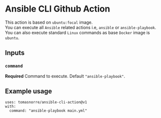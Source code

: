 # Ansible CLI Github Action

This action is based on `ubuntu:focal` image.  
You can execute all `Ansible` related actions i.e, `ansible` or `ansible-playbook`.  
You can also execute standard `Linux` commands as base `Docker` image is `ubuntu`.

## Inputs

### `command`

**Required** Command to execute. Default `"ansible-playbook"`.

## Example usage

```
uses: tomasnorre/ansible-cli-action@v1
with:
  command: "ansible-playbook main.yml"
```
